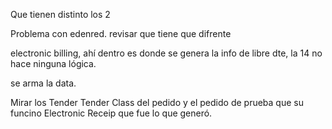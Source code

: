 Que tienen distinto los 2

Problema con edenred. revisar que tiene que difrente 

electronic billing, ahí dentro es donde se genera la info de libre dte, la 14 no hace ninguna lógica.

se arma la data.

Mirar los Tender Tender Class del pedido y el pedido de prueba que su funcino
Electronic Receip que fue lo que generó.
